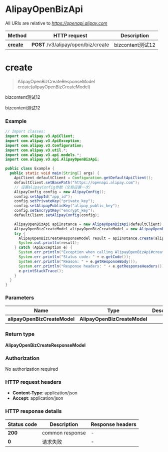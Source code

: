 # AlipayOpenBizApi

All URIs are relative to *https://openapi.alipay.com*

| Method | HTTP request | Description |
|------------- | ------------- | -------------|
| [**create**](AlipayOpenBizApi.md#create) | **POST** /v3/alipay/open/biz/create | bizcontent测试12 |


<a name="create"></a>
# **create**
> AlipayOpenBizCreateResponseModel create(alipayOpenBizCreateModel)

bizcontent测试12

bizcontent测试12

### Example
```java
// Import classes:
import com.alipay.v3.ApiClient;
import com.alipay.v3.ApiException;
import com.alipay.v3.Configuration;
import com.alipay.v3.util.*;
import com.alipay.v3.api.models.*;
import com.alipay.v3.api.AlipayOpenBizApi;

public class Example {
  public static void main(String[] args) {
    ApiClient defaultClient = Configuration.getDefaultApiClient();
    defaultClient.setBasePath("https://openapi.alipay.com");
    // 设置alipayConfig参数（全局设置一次）
    AlipayConfig config = new AlipayConfig();
    config.setAppId("app_id");
    config.setPrivateKey("private_key");
    config.setAlipayPublicKey("alipay_public_key");
    config.setEncryptKey("encrypt_key");
    defaultClient.setAlipayConfig(config);

    AlipayOpenBizApi apiInstance = new AlipayOpenBizApi(defaultClient);
    AlipayOpenBizCreateModel alipayOpenBizCreateModel = new AlipayOpenBizCreateModel(); // AlipayOpenBizCreateModel | 
    try {
      AlipayOpenBizCreateResponseModel result = apiInstance.create(alipayOpenBizCreateModel);
      System.out.println(result);
    } catch (ApiException e) {
      System.err.println("Exception when calling AlipayOpenBizApi#create");
      System.err.println("Status code: " + e.getCode());
      System.err.println("Reason: " + e.getResponseBody());
      System.err.println("Response headers: " + e.getResponseHeaders());
      e.printStackTrace();
    }
  }
}
```

### Parameters

| Name | Type | Description  | Notes |
|------------- | ------------- | ------------- | -------------|
| **alipayOpenBizCreateModel** | **AlipayOpenBizCreateModel**|  | [optional] |

### Return type

**AlipayOpenBizCreateResponseModel**

### Authorization

No authorization required

### HTTP request headers

 - **Content-Type**: application/json
 - **Accept**: application/json

### HTTP response details
| Status code | Description | Response headers |
|-------------|-------------|------------------|
| **200** | common response |  -  |
| **0** | 请求失败 |  -  |

